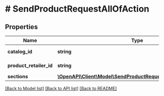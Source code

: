 # # SendProductRequestAllOfAction

## Properties

Name | Type | Description | Notes
------------ | ------------- | ------------- | -------------
**catalog_id** | **string** | id of the catalog | [optional]
**product_retailer_id** | **string** | id of the product | [optional]
**sections** | [**\OpenAPI\Client\Model\SendProductRequestAllOfActionSections[]**](SendProductRequestAllOfActionSections.md) |  | [optional]

[[Back to Model list]](../../README.md#models) [[Back to API list]](../../README.md#endpoints) [[Back to README]](../../README.md)
